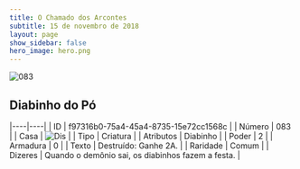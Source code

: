 ```yaml
---
title: O Chamado dos Arcontes
subtitle: 15 de novembro de 2018
layout: page
show_sidebar: false
hero_image: hero.png
---
```


![083](https://cdn.keyforgegame.com/media/card_front/pt/341_083_9V7X379WFV8V_pt.png)

## Diabinho do Pó

|----|----|
| ID | f97316b0-75a4-45a4-8735-15e72cc1568c |
| Número | 083 |
| Casa | ![Dis](https://archonarcana.com/images/thumb/e/e8/Dis.png/22px-Dis.png "Dis") |
| Tipo | Criatura |
| Atributos | Diabinho |
| Poder | 2 |
| Armadura | 0 |
| Texto | Destruído: Ganhe 2A. |
| Raridade | Comum |
| Dizeres | Quando o demônio sai,  os diabinhos fazem a festa. |
